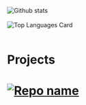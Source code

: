 


![Github stats](https://github-readme-stats.vercel.app/api?username=raisaken&show_icons=true&theme=algolia&count_private=true)
<br><br>
![Top Languages Card](https://github-readme-stats.vercel.app/api/top-langs/?username=raisaken&theme=algolia)
<br><br>
# Projects
[![Repo name](https://github-readme-stats.vercel.app/api/pin/?username=raisaken&repo=An4softDigitalClassReactWebsite&theme=algolia)](https://github.com/raisaken/An4softDigitalClassReactWebsite)
=======
